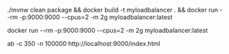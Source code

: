 ./mvnw clean package && docker build -t myloadbalancer . && docker run --rm -p:9000:9000 --cpus=2 -m 2g  myloadbalancer:latest

docker run --rm -p:9000:9000 --cpus=2 -m 2g  myloadbalancer:latest

ab -c 350 -n 100000 http://localhost:9000/index.html 
